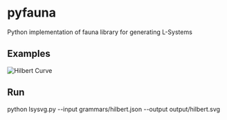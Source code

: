 # pyfauna
Python implementation of fauna library for generating L-Systems

## Examples

![[Hilbert Curve]](https://rawgit.com/bradleybossard/pyfauna/master/output/hilbert-thumb.svg)

## Run
python lsysvg.py --input grammars/hilbert.json --output output/hilbert.svg

[Hilbert Curve]:https://rawgit.com/bradleybossard/pyfauna/master/output/hilbert.svg
